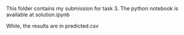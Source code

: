 This folder contains my submission for task 3. The python notebook is available at solution.ipynb 

While, the results are in predicted.csv 
